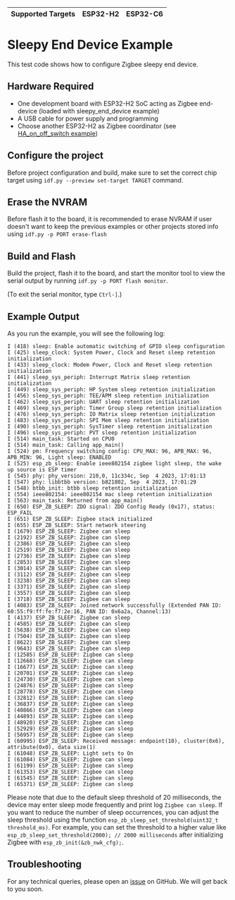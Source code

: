 | Supported Targets | ESP32-H2 | ESP32-C6 |
| ----------------- | -------- | -------- |

# Sleepy End Device Example 

This test code shows how to configure Zigbee sleepy end device.

## Hardware Required

* One development board with ESP32-H2 SoC acting as Zigbee end-device (loaded with sleepy_end_device example)
* A USB cable for power supply and programming
* Choose another ESP32-H2 as Zigbee coordinator (see [HA_on_off_switch example](../HA_on_off_switch/))

## Configure the project

Before project configuration and build, make sure to set the correct chip target using `idf.py --preview set-target TARGET` command.

## Erase the NVRAM 

Before flash it to the board, it is recommended to erase NVRAM if user doesn't want to keep the previous examples or other projects stored info 
using `idf.py -p PORT erase-flash`

## Build and Flash

Build the project, flash it to the board, and start the monitor tool to view the serial output by running `idf.py -p PORT flash monitor`.

(To exit the serial monitor, type ``Ctrl-]``.)

## Example Output

As you run the example, you will see the following log:

```
I (418) sleep: Enable automatic switching of GPIO sleep configuration
I (425) sleep_clock: System Power, Clock and Reset sleep retention initialization
I (433) sleep_clock: Modem Power, Clock and Reset sleep retention initialization
I (441) sleep_sys_periph: Interrupt Matrix sleep retention initialization
I (449) sleep_sys_periph: HP System sleep retention initialization
I (456) sleep_sys_periph: TEE/APM sleep retention initialization
I (462) sleep_sys_periph: UART sleep retention initialization
I (469) sleep_sys_periph: Timer Group sleep retention initialization
I (476) sleep_sys_periph: IO Matrix sleep retention initialization
I (483) sleep_sys_periph: SPI Mem sleep retention initialization
I (490) sleep_sys_periph: SysTimer sleep retention initialization
I (496) sleep_sys_periph: PVT sleep retention initialization
I (514) main_task: Started on CPU0
I (514) main_task: Calling app_main()
I (524) pm: Frequency switching config: CPU_MAX: 96, APB_MAX: 96, APB_MIN: 96, Light sleep: ENABLED
I (525) esp_zb_sleep: Enable ieee802154 zigbee light sleep, the wake up source is ESP timer
I (545) phy: phy_version: 210,0, 11c334c, Sep  4 2023, 17:01:13
I (547) phy: libbtbb version: b821802, Sep  4 2023, 17:01:29
I (548) btbb_init: btbb sleep retention initialization
I (554) ieee802154: ieee802154 mac sleep retention initialization
I (563) main_task: Returned from app_main()
I (650) ESP_ZB_SLEEP: ZDO signal: ZDO Config Ready (0x17), status: ESP_FAIL
I (651) ESP_ZB_SLEEP: Zigbee stack initialized
I (655) ESP_ZB_SLEEP: Start network steering
I (1679) ESP_ZB_SLEEP: Zigbee can sleep
I (2192) ESP_ZB_SLEEP: Zigbee can sleep
I (2386) ESP_ZB_SLEEP: Zigbee can sleep
I (2519) ESP_ZB_SLEEP: Zigbee can sleep
I (2736) ESP_ZB_SLEEP: Zigbee can sleep
I (2853) ESP_ZB_SLEEP: Zigbee can sleep
I (3014) ESP_ZB_SLEEP: Zigbee can sleep
I (3112) ESP_ZB_SLEEP: Zigbee can sleep
I (3238) ESP_ZB_SLEEP: Zigbee can sleep
I (3371) ESP_ZB_SLEEP: Zigbee can sleep
I (3557) ESP_ZB_SLEEP: Zigbee can sleep
I (3718) ESP_ZB_SLEEP: Zigbee can sleep
I (4083) ESP_ZB_SLEEP: Joined network successfully (Extended PAN ID: 60:55:f9:ff:fe:f7:2e:16, PAN ID: 0x6a2a, Channel:13)
I (4137) ESP_ZB_SLEEP: Zigbee can sleep
I (4585) ESP_ZB_SLEEP: Zigbee can sleep
I (5638) ESP_ZB_SLEEP: Zigbee can sleep
I (7504) ESP_ZB_SLEEP: Zigbee can sleep
I (8622) ESP_ZB_SLEEP: Zigbee can sleep
I (9643) ESP_ZB_SLEEP: Zigbee can sleep
I (12585) ESP_ZB_SLEEP: Zigbee can sleep
I (12668) ESP_ZB_SLEEP: Zigbee can sleep
I (16677) ESP_ZB_SLEEP: Zigbee can sleep
I (20701) ESP_ZB_SLEEP: Zigbee can sleep
I (24730) ESP_ZB_SLEEP: Zigbee can sleep
I (24876) ESP_ZB_SLEEP: Zigbee can sleep
I (28778) ESP_ZB_SLEEP: Zigbee can sleep
I (32812) ESP_ZB_SLEEP: Zigbee can sleep
I (36837) ESP_ZB_SLEEP: Zigbee can sleep
I (40866) ESP_ZB_SLEEP: Zigbee can sleep
I (44893) ESP_ZB_SLEEP: Zigbee can sleep
I (48920) ESP_ZB_SLEEP: Zigbee can sleep
I (52929) ESP_ZB_SLEEP: Zigbee can sleep
I (56957) ESP_ZB_SLEEP: Zigbee can sleep
I (60995) ESP_ZB_SLEEP: Received message: endpoint(10), cluster(0x6), attribute(0x0), data size(1)
I (61048) ESP_ZB_SLEEP: Light sets to On
I (61084) ESP_ZB_SLEEP: Zigbee can sleep
I (61199) ESP_ZB_SLEEP: Zigbee can sleep
I (61353) ESP_ZB_SLEEP: Zigbee can sleep
I (61545) ESP_ZB_SLEEP: Zigbee can sleep
I (65371) ESP_ZB_SLEEP: Zigbee can sleep

```

Please note that due to the default sleep threshold of 20 milliseconds, the device may enter sleep mode frequently and print log `Zigbee can sleep`. If you want to reduce the number of sleep occurrences, you can adjust the sleep threshold using the function `esp_zb_sleep_set_threshold(uint32_t threshold_ms)`. For example, you can set the threshold to a higher value like `esp_zb_sleep_set_threshold(2000); // 2000 milliseconds` after initializing Zigbee with `esp_zb_init(&zb_nwk_cfg);`.
## Troubleshooting

For any technical queries, please open an [issue](https://github.com/espressif/esp-zigbee-sdk/issues) on GitHub. We will get back to you soon.
